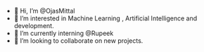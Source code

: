 - 👋 Hi, I’m @OjasMittal
- 👀 I’m interested in Machine Learning , Artificial Intelligence and development.
- 🌱 I’m currently interning @Rupeek
- 💞️ I’m looking to collaborate on new projects.

<!---
OjasMittalRupeek/OjasMittalRupeek is a ✨ special ✨ repository because its `README.md` (this file) appears on your GitHub profile.
You can click the Preview link to take a look at your changes.
--->
